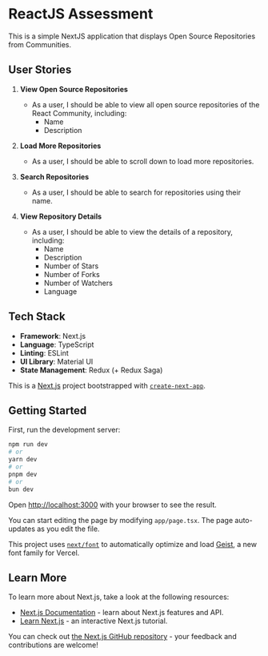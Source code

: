 # ReactJS Assessment

This is a simple NextJS application that displays Open Source Repositories from Communities. 

## User Stories

1. **View Open Source Repositories**
   - As a user, I should be able to view all open source repositories of the React Community, including:
     - Name
     - Description

2. **Load More Repositories**
   - As a user, I should be able to scroll down to load more repositories.

3. **Search Repositories**
   - As a user, I should be able to search for repositories using their name.

4. **View Repository Details**
   - As a user, I should be able to view the details of a repository, including:
     - Name
     - Description
     - Number of Stars
     - Number of Forks
     - Number of Watchers
     - Language

## Tech Stack

- **Framework**: Next.js
- **Language**: TypeScript
- **Linting**: ESLint
- **UI Library**: Material UI
- **State Management**: Redux (+ Redux Saga)


This is a [Next.js](https://nextjs.org) project bootstrapped with [`create-next-app`](https://nextjs.org/docs/app/api-reference/cli/create-next-app).

## Getting Started

First, run the development server:

```bash
npm run dev
# or
yarn dev
# or
pnpm dev
# or
bun dev
```

Open [http://localhost:3000](http://localhost:3000) with your browser to see the result.

You can start editing the page by modifying `app/page.tsx`. The page auto-updates as you edit the file.

This project uses [`next/font`](https://nextjs.org/docs/app/building-your-application/optimizing/fonts) to automatically optimize and load [Geist](https://vercel.com/font), a new font family for Vercel.

## Learn More

To learn more about Next.js, take a look at the following resources:

- [Next.js Documentation](https://nextjs.org/docs) - learn about Next.js features and API.
- [Learn Next.js](https://nextjs.org/learn) - an interactive Next.js tutorial.

You can check out [the Next.js GitHub repository](https://github.com/vercel/next.js) - your feedback and contributions are welcome!


